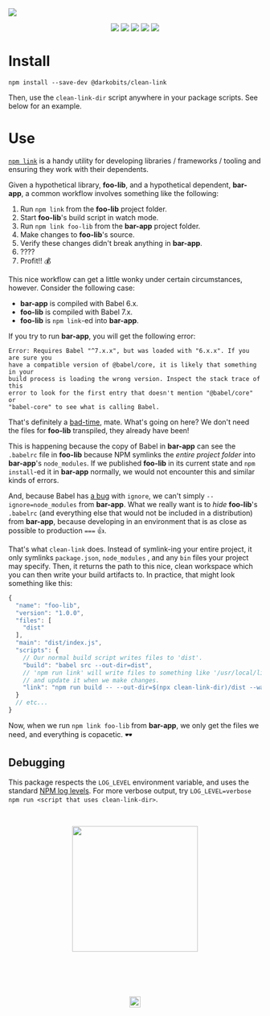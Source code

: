 <a href="#top" id="top">
  <img src="https://user-images.githubusercontent.com/441546/41494997-176796ea-70d2-11e8-85e3-14ee115fcb72.png">
</a>
<p align="center">
  <a href="https://www.npmjs.com/package/@darkobits/clean-link"><img src="https://img.shields.io/npm/v/@darkobits/clean-link.svg?style=flat-square"></a>
  <a href="https://travis-ci.org/darkobits/clean-link"><img src="https://img.shields.io/travis/darkobits/clean-link.svg?style=flat-square"></a>
  <a href="https://david-dm.org/darkobits/clean-link"><img src="https://img.shields.io/david/darkobits/clean-link.svg?style=flat-square"></a>
  <a href="https://github.com/conventional-changelog/standard-version"><img src="https://img.shields.io/badge/conventional%20commits-1.0.0-027dc6.svg?style=flat-square"></a>
  <a href="https://github.com/sindresorhus/xo"><img src="https://img.shields.io/badge/code_style-XO-e271a5.svg?style=flat-square"></a>
</p>

# Install

```
npm install --save-dev @darkobits/clean-link
```

Then, use the `clean-link-dir` script anywhere in your package scripts. See below for an example.

# Use

[`npm link`](https://docs.npmjs.com/cli/link) is a handy utility for developing libraries / frameworks / tooling and ensuring they work with their dependents.

Given a hypothetical library, **foo-lib**, and a hypothetical dependent, **bar-app**, a common workflow involves something like the following:

1. Run `npm link` from the **foo-lib** project folder.
2. Start **foo-lib**'s build script in watch mode.
3. Run `npm link foo-lib` from the **bar-app** project folder.
4. Make changes to **foo-lib**'s source.
5. Verify these changes didn't break anything in **bar-app**.
6. ????
6. Profit!! 💰

This nice workflow can get a little wonky under certain circumstances, however. Consider the following case:

- **bar-app** is compiled with Babel 6.x.
- **foo-lib** is compiled with Babel 7.x.
- **foo-lib** is `npm link`-ed into **bar-app**.

If you try to run **bar-app**, you will get the following error:

```
Error: Requires Babel "^7.x.x", but was loaded with "6.x.x". If you are sure you
have a compatible version of @babel/core, it is likely that something in your
build process is loading the wrong version. Inspect the stack trace of this
error to look for the first entry that doesn't mention "@babel/core" or
"babel-core" to see what is calling Babel.
```

That's definitely a [bad-time][bad-time-url], mate. What's going on here? We don't need the files for **foo-lib** transpiled, they already have been!

This is happening because the copy of Babel in **bar-app** can see the `.babelrc` file in **foo-lib** because NPM symlinks the _entire project folder_ into **bar-app**'s `node_modules`. If we published **foo-lib** in its current state and `npm install`-ed it in **bar-app** normally, we would not encounter this and similar kinds of errors.

And, because Babel has [a bug](https://github.com/babel/babel/issues/5532) with `ignore`, we can't simply `--ignore=node_modules` from **bar-app**. What we really want is to *hide* **foo-lib**'s `.babelrc` (and everything else that would not be included in a distribution) from **bar-app**, because developing in an environment that is as close as possible to production `===` 👍.

That's what `clean-link` does. Instead of symlink-ing your entire project, it only symlinks `package.json`, `node_modules` , and any `bin` files your project may specify. Then, it returns the path to this nice, clean workspace which you can then write your build artifacts to. In practice, that might look something like this:

```js
{
  "name": "foo-lib",
  "version": "1.0.0",
  "files": [
    "dist"
  ],
  "main": "dist/index.js",
  "scripts": {
    // Our normal build script writes files to 'dist'.
    "build": "babel src --out-dir=dist",
    // 'npm run link' will write files to something like '/usr/local/lib/node_modules/foo-lib/dist'
    // and update it when we make changes.
    "link": "npm run build -- --out-dir=$(npx clean-link-dir)/dist --watch"
  }
  // etc...
}
```

Now, when we run `npm link foo-lib` from **bar-app**, we only get the files we need, and everything is copacetic. 🕶

## Debugging

This package respects the `LOG_LEVEL` environment variable, and uses the standard [NPM log levels](https://github.com/npm/npmlog#loglevelprefix-message-). For more verbose output, try `LOG_LEVEL=verbose npm run <script that uses clean-link-dir>`.

<br>

<p align="center">
  <img src="https://user-images.githubusercontent.com/441546/41495073-e120a3cc-70d3-11e8-81da-35f59501cd0e.jpg" width="250">
</p>

## &nbsp;
<p align="center">
  <br>
  <img width="22" height="22" src="https://cloud.githubusercontent.com/assets/441546/25318539/db2f4cf2-2845-11e7-8e10-ef97d91cd538.png">
</p>

[bad-time-url]: http://1.images.southparkstudios.com/images/shows/south-park/clip-thumbnails/season-6/0603/south-park-s06e03c03-thumper-the-super-cool-ski-instructor-16x9.jpg?quality=1

